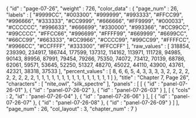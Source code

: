 {
  "id" : "page-07-26",
  "weight" : 726,
  "color_data" : {
    "page_num" : 26,
    "labels" : [
      "#9999CC",
      "#003300",
      "#999999",
      "#993333",
      "#FFCC99",
      "#996666",
      "#333333",
      "#CC9999",
      "#666666",
      "#FF9999",
      "#000033",
      "#CCCCCC",
      "#996633",
      "#666699",
      "#330000",
      "#993366",
      "#CC99CC",
      "#99CCCC",
      "#FFCC66",
      "#996699",
      "#FFFF99",
      "#669999",
      "#6699CC",
      "#66CC99",
      "#663333",
      "#CC9966",
      "#CCCC99",
      "#99CC99",
      "#FFFFCC",
      "#9966CC",
      "#CCFFFF",
      "#333300",
      "#FFCCFF"
    ],
    "raw_values" : [
      318854,
      239390,
      234917,
      186744,
      177599,
      137312,
      114162,
      113971,
      111728,
      94985,
      90143,
      89956,
      87991,
      79454,
      79266,
      75350,
      74072,
      73412,
      70139,
      68786,
      62061,
      59571,
      53645,
      52250,
      51327,
      48270,
      45022,
      44110,
      43900,
      43761,
      42321,
      38318,
      37533
    ],
    "percent_values" : [
      8,
      6,
      6,
      5,
      4,
      3,
      3,
      3,
      3,
      2,
      2,
      2,
      2,
      2,
      2,
      2,
      2,
      2,
      1,
      1,
      1,
      1,
      1,
      1,
      1,
      1,
      1,
      1,
      1,
      1,
      1,
      1,
      1
    ]
  },
  "title" : "Chapter 7, Page 26",
  "characters" : [
    "nite_owl",
    "silk_spectre"
  ],
  "panels" : [
    [
      {
        "id" : "panel-07-26-01"
      },
      {
        "id" : "panel-07-26-02"
      },
      {
        "id" : "panel-07-26-03"
      }
    ],
    [
      {
        "cols" : 2,
        "id" : "panel-07-26-04"
      },
      {
        "id" : "panel-07-26-06"
      }
    ],
    [
      {
        "id" : "panel-07-26-07"
      },
      {
        "id" : "panel-07-26-08"
      },
      {
        "id" : "panel-07-26-09"
      }
    ]
  ],
  "page_num" : 26,
  "col_layout" : 3,
  "chapter_num" : 7
}

